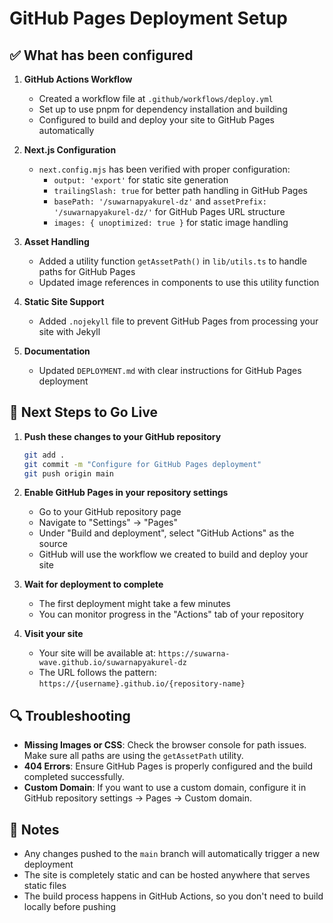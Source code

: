 # GitHub Pages Deployment Setup

## ✅ What has been configured

1. **GitHub Actions Workflow**
   - Created a workflow file at `.github/workflows/deploy.yml`
   - Set up to use pnpm for dependency installation and building
   - Configured to build and deploy your site to GitHub Pages automatically

2. **Next.js Configuration**
   - `next.config.mjs` has been verified with proper configuration:
     - `output: 'export'` for static site generation
     - `trailingSlash: true` for better path handling in GitHub Pages
     - `basePath: '/suwarnapyakurel-dz'` and `assetPrefix: '/suwarnapyakurel-dz/'` for GitHub Pages URL structure
     - `images: { unoptimized: true }` for static image handling

3. **Asset Handling**
   - Added a utility function `getAssetPath()` in `lib/utils.ts` to handle paths for GitHub Pages
   - Updated image references in components to use this utility function

4. **Static Site Support**
   - Added `.nojekyll` file to prevent GitHub Pages from processing your site with Jekyll

5. **Documentation**
   - Updated `DEPLOYMENT.md` with clear instructions for GitHub Pages deployment

## 🚀 Next Steps to Go Live

1. **Push these changes to your GitHub repository**
   ```bash
   git add .
   git commit -m "Configure for GitHub Pages deployment"
   git push origin main
   ```

2. **Enable GitHub Pages in your repository settings**
   - Go to your GitHub repository page
   - Navigate to "Settings" → "Pages"
   - Under "Build and deployment", select "GitHub Actions" as the source
   - GitHub will use the workflow we created to build and deploy your site

3. **Wait for deployment to complete**
   - The first deployment might take a few minutes
   - You can monitor progress in the "Actions" tab of your repository

4. **Visit your site**
   - Your site will be available at: `https://suwarna-wave.github.io/suwarnapyakurel-dz`
   - The URL follows the pattern: `https://{username}.github.io/{repository-name}`

## 🔍 Troubleshooting

- **Missing Images or CSS**: Check the browser console for path issues. Make sure all paths are using the `getAssetPath` utility.
- **404 Errors**: Ensure GitHub Pages is properly configured and the build completed successfully.
- **Custom Domain**: If you want to use a custom domain, configure it in GitHub repository settings → Pages → Custom domain.

## 📝 Notes

- Any changes pushed to the `main` branch will automatically trigger a new deployment
- The site is completely static and can be hosted anywhere that serves static files
- The build process happens in GitHub Actions, so you don't need to build locally before pushing